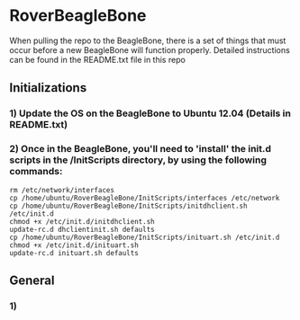 RoverBeagleBone
===============


When pulling the repo to the BeagleBone, there is a set of things that
must occur before a new BeagleBone will function properly.
Detailed instructions can be found in the README.txt file in this repo

## Initializations
### 1) Update the OS on the BeagleBone to Ubuntu 12.04 (Details in README.txt)
### 2) Once in the BeagleBone, you'll need to 'install' the init.d scripts in the /InitScripts directory, by using the following commands:
    rm /etc/network/interfaces
    cp /home/ubuntu/RoverBeagleBone/InitScripts/interfaces /etc/network
    cp /home/ubuntu/RoverBeagleBone/InitScripts/initdhclient.sh /etc/init.d
    chmod +x /etc/init.d/initdhclient.sh
    update-rc.d dhclientinit.sh defaults
    cp /home/ubuntu/RoverBeagleBone/InitScripts/inituart.sh /etc/init.d
    chmod +x /etc/init.d/inituart.sh
    update-rc.d inituart.sh defaults

## General
### 1) 
